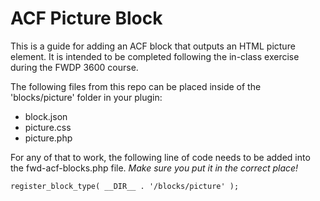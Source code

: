 # ACF Picture Block
This is a guide for adding an ACF block that outputs an HTML picture element. It is intended to be completed following the in-class exercise during the FWDP 3600 course.

The following files from this repo can be placed inside of the 'blocks/picture' folder in your plugin:
 - block.json
 - picture.css
 - picture.php

For any of that to work, the following line of code needs to be added into the fwd-acf-blocks.php file. *Make sure you put it in the correct place!*

`register_block_type( __DIR__ . '/blocks/picture' );`
